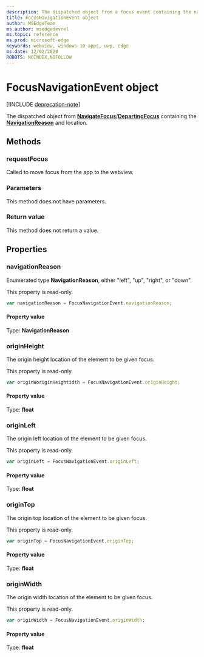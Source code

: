 ```yaml
---
description: The dispatched object from a focus event containing the navigation reason and location
title: FocusNavigationEvent object
author: MSEdgeTeam
ms.author: msedgedevrel
ms.topic: reference
ms.prod: microsoft-edge
keywords: webview, windows 10 apps, uwp, edge
ms.date: 12/02/2020
ROBOTS: NOINDEX,NOFOLLOW
---
```

# FocusNavigationEvent object  

[!INCLUDE [deprecation-note](../includes/deprecation-note.md)]  

The dispatched object from [**NavigateFocus**](../webview/index.md#navigatefocus)/[**DepartingFocus**](../webview/index.md#departingfocus) containing the [**NavigationReason**](#navigationreason) and location.  

## Methods  

### requestFocus  

Called to move focus from the app to the webview.  

### Parameters  

This method does not have parameters.  

### Return value  

This method does not return a value.  

## Properties  

### navigationReason  

Enumerated type **NavigationReason**, either "left", "up", "right", or "down".  

This property is read-only.  

```javascript
var navigationReason = FocusNavigationEvent.navigationReason;
```  

#### Property value  

Type: **NavigationReason**  

### originHeight  

The origin height location of the element to be given focus.  

This property is read-only.  

```javascript
var originWoriginHeightidth = FocusNavigationEvent.originHeight;
```  

#### Property value  

Type: **float**  

### originLeft  

The origin left location of the element to be given focus.  

This property is read-only.  

```javascript
var originLeft = FocusNavigationEvent.originLeft;
```  

#### Property value  

Type: **float**  

### originTop  

The origin top location of the element to be given focus.  

This property is read-only.  

```javascript
var originTop = FocusNavigationEvent.originTop;
```  

#### Property value  

Type: **float**  

### originWidth  

The origin width location of the element to be given focus.  

This property is read-only.  

```javascript
var originWidth = FocusNavigationEvent.originWidth;
```  

#### Property value  

Type: **float**  
